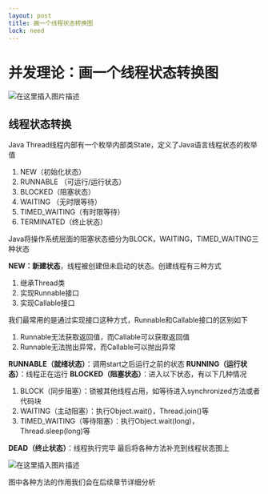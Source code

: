 ```yaml
---
layout: post
title: 画一个线程状态转换图
lock: need
---
```


# 并发理论：画一个线程状态转换图

![在这里插入图片描述](https://img-blog.csdnimg.cn/177566d592b54ef99fa0da183731a819.png)
## 线程状态转换

Java Thread线程内部有一个枚举内部类State，定义了Java语言线程状态的枚举值

1. NEW（初始化状态）
2. RUNNABLE （可运行/运行状态）
3. BLOCKED（阻塞状态）
4. WAITING （无时限等待）
5.  TIMED_WAITING（有时限等待）
6. TERMINATED（终止状态）

Java将操作系统层面的阻塞状态细分为BLOCK，WAITING，TIMED_WAITING三种状态

**NEW：新建状态**，线程被创建但未启动的状态。创建线程有三种方式
1. 继承Thread类
2. 实现Runnable接口
3. 实现Callable接口

我们最常用的是通过实现接口这种方式，Runnable和Callable接口的区别如下

1. Runnable无法获取返回值，而Callable可以获取返回值
2. Runnable无法抛出异常，而Callable可以抛出异常

**RUNNABLE（就绪状态）**：调用start之后运行之前的状态
**RUNNING（运行状态）**：线程正在运行
**BLOCKED（阻塞状态）**：进入以下状态，有以下几种情况

1. BLOCK（同步阻塞）：锁被其他线程占用，如等待进入synchronized方法或者代码块
2. WAITING（主动阻塞）：执行Object.wait()，Thread.join()等
3. TIMED_WAITING（等待阻塞）：执行Object.wait(long)，Thread.sleep(long)等

**DEAD（终止状态）**：线程执行完毕
最后将各种方法补充到线程状态图上

![在这里插入图片描述](https://img-blog.csdnimg.cn/2020062609024463.PNG?)

图中各种方法的作用我们会在后续章节详细分析